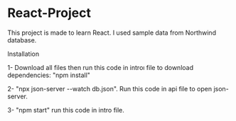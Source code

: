# React-Project

This project is made to learn React. I used sample data from Northwind database. 

Installation

1- Download all files then run this code in introı file to download dependencies: "npm install"

2- "npx json-server --watch db.json". Run this code in api file to open json-server.

3- "npm start" run this code in intro file.

